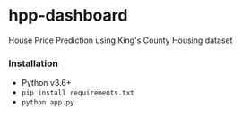 # hpp-dashboard
House Price Prediction using King's County Housing dataset

### Installation
- Python v3.6+
- `pip install requirements.txt`
- `python app.py`

